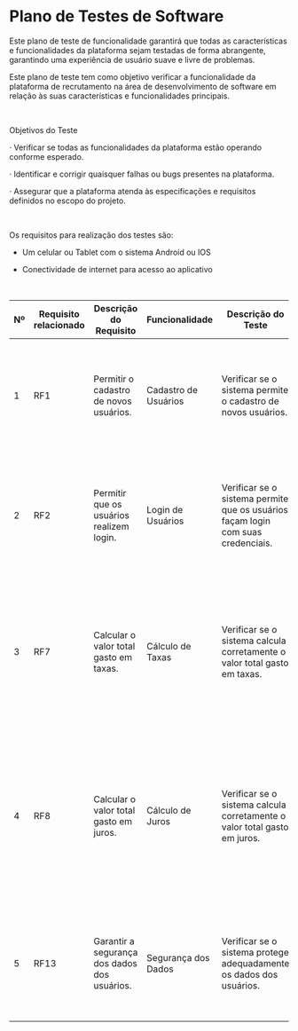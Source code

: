 # Plano de Testes de Software



Este plano de teste de funcionalidade garantirá que todas as características e funcionalidades da plataforma sejam testadas de forma abrangente, garantindo uma experiência de usuário suave e livre de problemas.

Este plano de teste tem como objetivo verificar a funcionalidade da plataforma de recrutamento na área de desenvolvimento de software em relação às suas características e funcionalidades principais.

‌

Objetivos do Teste

· Verificar se todas as funcionalidades da plataforma estão operando conforme esperado.

· Identificar e corrigir quaisquer falhas ou bugs presentes na plataforma.

· Assegurar que a plataforma atenda às especificações e requisitos definidos no escopo do projeto.

‌

Os requisitos para realização dos testes são:

- Um celular ou Tablet com o sistema Android ou IOS

- Conectividade de internet para acesso ao aplicativo

‌

| Nº  | Requisito relacionado | Descrição do Requisito | Funcionalidade | Descrição do Teste | Passos de Execução | Critério de Êxito |
|-----|-----------------------|-------------------------|-----------------|---------------------|---------------------|-------------------|
| 1   | RF1                   | Permitir o cadastro de novos usuários. | Cadastro de Usuários | Verificar se o sistema permite o cadastro de novos usuários. | 1. Acesse a página de cadastro. 2. Preencha todos os campos obrigatórios. 3. Clique no botão "Cadastrar". | O sistema deve cadastrar o novo usuário e redirecionar para a página de login. |
| 2   | RF2                   | Permitir que os usuários realizem login. | Login de Usuários | Verificar se o sistema permite que os usuários façam login com suas credenciais. | 1. Acesse a página de login. 2. Insira o nome de usuário e senha corretos. 3. Clique no botão "Entrar". | O sistema deve autenticar o usuário e redirecionar para a página inicial. |
| 3   | RF7                   | Calcular o valor total gasto em taxas. | Cálculo de Taxas | Verificar se o sistema calcula corretamente o valor total gasto em taxas. | 1. Realize algumas transações. 2. Acesse a página de visualização de taxas. 3. Verifique se o valor total exibido corresponde ao esperado. | O valor total exibido deve corresponder ao somatório correto das taxas das transações realizadas. |
| 4   | RF8                   | Calcular o valor total gasto em juros. | Cálculo de Juros | Verificar se o sistema calcula corretamente o valor total gasto em juros. | 1. Realize algumas transações que envolvam juros. 2. Acesse a página de visualização de juros. 3. Verifique se o valor total exibido corresponde ao esperado. | O valor total exibido deve corresponder ao somatório correto dos juros das transações realizadas. |
| 5   | RF13                  | Garantir a segurança dos dados dos usuários. | Segurança dos Dados | Verificar se o sistema protege adequadamente os dados dos usuários. | 1. Faça login com um usuário válido. 2. Tente acessar informações restritas de outro usuário. | O sistema não deve permitir o acesso não autorizado a informações de outros usuários. |

